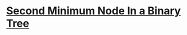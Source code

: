 # [Second Minimum Node In a Binary Tree](https://leetcode.com/problems/second-minimum-node-in-a-binary-tree/)
